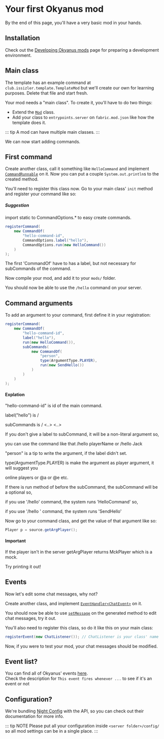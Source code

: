 # Your first Okyanus mod

By the end of this page, you'll have a very basic mod in your hands.

## Installation

Check out the [Developing Okyanus mods](getting-started.md) page for preparing
a development environment.

## Main class

The template has an example command at `club.issizler.template.TemplateMod`
but we'll create our own for learning purposes. Delete that file and start
fresh.

Your mod needs a "main class". To create it, you'll have to do two things:

- Extend the [`Mod`](https://okyanus-mc.github.io/api/club/issizler/okyanus/api/Mod.html)
  class.
- Add your class to `entrypoints.server` on `fabric.mod.json` like how the
  template does it.

::: tip
A mod can have multiple main classes.
:::

We can now start adding commands.

## First command

Create another class, call it something like `HelloCommand` and implement
[`CommandRunnable`](https://okyanus-mc.github.io/api/club/issizler/okyanus/api/cmd/CommandRunnable.html)
on it. Now you can put a couple `System.out.println`s to the created method.

You'll need to register this class now. Go to your main class' `init` method
and register your command like so:

##### Suggestion
import static to CommandOptions.* to easy create commands.

```java
registerCommand(
    new CommandOf(
        "hello-command-id",
        CommandOptions.label("hello"),
        CommandOptions.run(new HelloCommand())
    )
);
```

The first 'CommandOf' have to has a label, but not necessary for subCommands of the command.

Now compile your mod, and add it to your `mods/` folder.

You should now be able to use the `/hello` command on your server.

## Command arguments

To add an argument to your command, first define it in your registration:

```java
registerCommand(
    new CommandOf(
        "hello-command-id",
        label("hello"),
        run(new HelloCommand()),
        subCommands(
            new CommandOf(
                "person",
                type(ArgumentType.PLAYER),
                run(new SendHello())
            )
        )
    )
);
```

#### Explation
"hello-command-id" is id of the main command.

label("hello") is /<label>
  
subCommands is /<label> <sub-commands> <..> <..>

If you don't give a label to subCommand, it will be a non-literal argument so,

you can use the command like that /hello playerName or /hello Jack

"person" is a tip to write the argument, if the label didn't set.

type(ArgumentType.PLAYER) is make the argument as player argument, it will suggest you

online players or @a or @e etc.

If there is run method of before the subCommand, the subCommand will be a optional so,

if you use '/hello' command, the system runs 'HelloCommand' so,

if you use '/hello <person>' command, the system runs 'SendHello'

Now go to your command class, and get the value of that argument like so:

```java
Player p = source.getArgPlayer();
```

#### Important
If the player isn't in the server getArgPlayer returns MckPlayer which is a mock.

Try printing it out!

## Events

Now let's edit some chat messages, why not?

Create another class, and implement
[`EventHandler`](https://okyanus-mc.github.io/api/club/issizler/okyanus/api/event/EventHandler.html)[`<ChatEvent>`](https://okyanus-mc.github.io/api/club/issizler/okyanus/api/event/ChatEvent.html)
on it.

You should now be able to use [`setMessage`](https://okyanus-mc.github.io/api/club/issizler/okyanus/api/event/ChatEvent.html#setMessage-java.lang.String-)
on the generated method to edit chat messages, try it out.

You'll also need to register this class, so do it like this on your main class:

```java
registerEvent(new ChatListener()); // ChatListener is your class' name
```

Now, if you were to test your mod, your chat messages should be modified.

## Event list?

You can find all of Okyanus' events [here](https://okyanus-mc.github.io/api/club/issizler/okyanus/api/event/package-summary.html).  
Check the description for `This event fires whenever ...` to see if it's an event or not

## Configuration?

We're bundling [Night Config](https://github.com/TheElectronWill/Night-Config)
with the API, so you can check out their documentation for more info.

::: tip NOTE
Please put all your configuration inside `<server folder>/config/` so all mod
settings can be in a single place.
:::
